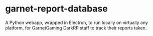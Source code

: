 # garnet-report-database
 A Python webapp, wrapped in Electron, to run locally on virtually any platform, for GarnetGaming DarkRP staff to track their reports taken.
